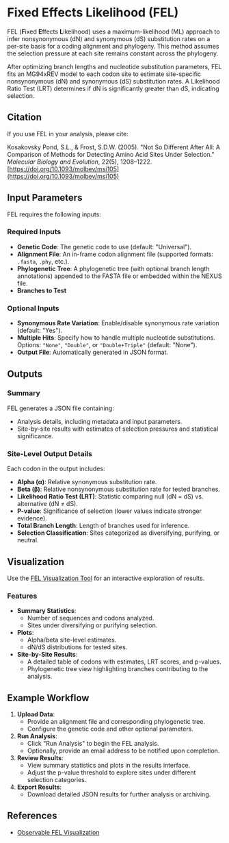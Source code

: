 # Fixed Effects Likelihood (FEL)

FEL (**F**ixed **E**ffects **L**ikelihood) uses a maximum-likelihood (ML) approach to infer nonsynonymous (dN) and synonymous (dS) substitution rates on a per-site basis for a coding alignment and phylogeny. This method assumes the selection pressure at each site remains constant across the phylogeny.

After optimizing branch lengths and nucleotide substitution parameters, FEL fits an MG94xREV model to each codon site to estimate site-specific nonsynonymous (dN) and synonymous (dS) substitution rates. A Likelihood Ratio Test (LRT) determines if dN is significantly greater than dS, indicating selection.

## Citation

If you use FEL in your analysis, please cite:

Kosakovsky Pond, S.L., & Frost, S.D.W. (2005). "Not So Different After All: A Comparison of Methods for Detecting Amino Acid Sites Under Selection." _Molecular Biology and Evolution_, 22(5), 1208–1222. [https://doi.org/10.1093/molbev/msi105](https://doi.org/10.1093/molbev/msi105)

## Input Parameters

FEL requires the following inputs:

### Required Inputs

- **Genetic Code**: The genetic code to use (default: "Universal").
- **Alignment File**: An in-frame codon alignment file (supported formats: `.fasta`, `.phy`, etc.).
- **Phylogenetic Tree**: A phylogenetic tree (with optional branch length annotations) appended to the FASTA file or embedded within the NEXUS file.
- **Branches to Test**

### Optional Inputs

- **Synonymous Rate Variation**: Enable/disable synonymous rate variation (default: "Yes").
- **Multiple Hits**: Specify how to handle multiple nucleotide substitutions. Options: `"None"`, `"Double"`, or `"Double+Triple"` (default: "None").
- **Output File**: Automatically generated in JSON format.

## Outputs

### Summary

FEL generates a JSON file containing:

- Analysis details, including metadata and input parameters.
- Site-by-site results with estimates of selection pressures and statistical significance.

### Site-Level Output Details

Each codon in the output includes:

- **Alpha (α)**: Relative synonymous substitution rate.
- **Beta (β)**: Relative nonsynonymous substitution rate for tested branches.
- **Likelihood Ratio Test (LRT)**: Statistic comparing null (dN = dS) vs. alternative (dN ≠ dS).
- **P-value**: Significance of selection (lower values indicate stronger evidence).
- **Total Branch Length**: Length of branches used for inference.
- **Selection Classification**: Sites categorized as diversifying, purifying, or neutral.

## Visualization

Use the [FEL Visualization Tool](https://observablehq.com/@spond/fel) for an interactive exploration of results.

### Features

- **Summary Statistics**:
  - Number of sequences and codons analyzed.
  - Sites under diversifying or purifying selection.
- **Plots**:
  - Alpha/beta site-level estimates.
  - dN/dS distributions for tested sites.
- **Site-by-Site Results**:
  - A detailed table of codons with estimates, LRT scores, and p-values.
  - Phylogenetic tree view highlighting branches contributing to the analysis.

## Example Workflow

1. **Upload Data**:
   - Provide an alignment file and corresponding phylogenetic tree.
   - Configure the genetic code and other optional parameters.
2. **Run Analysis**:
   - Click "Run Analysis" to begin the FEL analysis.
   - Optionally, provide an email address to be notified upon completion.
3. **Review Results**:
   - View summary statistics and plots in the results interface.
   - Adjust the p-value threshold to explore sites under different selection categories.
4. **Export Results**:
   - Download detailed JSON results for further analysis or archiving.

## References

- [Observable FEL Visualization](https://observablehq.com/@spond/fel)

